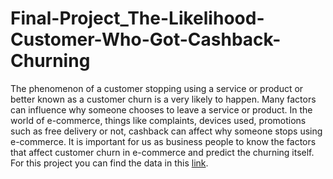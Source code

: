 # Final-Project_The-Likelihood-Customer-Who-Got-Cashback-Churning

The phenomenon of a customer stopping using a service or product or better known as a customer churn is a very likely to happen. Many factors can influence why someone chooses to leave a service or product. In the world of e-commerce, things like complaints, devices used, promotions such as free delivery or not, cashback can affect why someone stops using e-commerce. It is important for us as business people to know the factors that affect customer churn in e-commerce and predict the churning itself. For this project you can find the data in this [link](https://www.kaggle.com/ankitverma2010/ecommerce-customer-churn-analysis-and-prediction).
